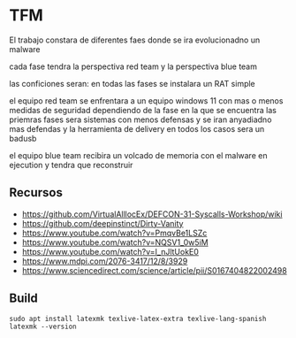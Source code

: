 # TFM

El trabajo constara de diferentes faes donde se ira evolucionadno un malware

cada fase tendra la perspectiva red team y la perspectiva blue team

las conficiones seran: en todas las fases se instalara un RAT simple

el equipo red team se enfrentara a un equipo windows 11 con mas o menos medidas
de seguridad dependiendo de la fase en la que se encuentra las priemras fases 
sera sistemas con menos defensas y se iran anyadiadno mas defendas y la herramienta 
de delivery en todos los casos sera un badusb

el equipo blue team recibira un volcado de memoria con el malware en ejecution
y tendra que reconstruir

## Recursos

- https://github.com/VirtualAlllocEx/DEFCON-31-Syscalls-Workshop/wiki
- https://github.com/deepinstinct/Dirty-Vanity
- https://www.youtube.com/watch?v=PmqvBe1LSZc
- https://www.youtube.com/watch?v=NQSV1_0w5iM
- https://www.youtube.com/watch?v=I_nJltUokE0
- https://www.mdpi.com/2076-3417/12/8/3929
- https://www.sciencedirect.com/science/article/pii/S0167404822002498


## Build
```
sudo apt install latexmk texlive-latex-extra texlive-lang-spanish
latexmk --version
```